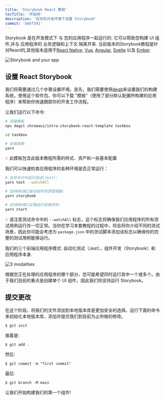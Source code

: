 ```yaml
---
title: 'Storybook React 教程'
tocTitle: '开始吧'
description: '在你的开发环境下设置 Storybook'
commit: 'b66f341'
---
```


Storybook 是在开发模式下 与 您的应用程序一起运行的. 它可以帮助您构建 UI 组件,并与 应用程序的 业务逻辑和上下文 隔离开来. 当前版本的Storybook教程是针对React的,其他版本适用于[React Native](/intro-to-storybook/react-native/en/get-started), [Vue](/intro-to-storybook/vue/en/get-started), [Angular](/intro-to-storybook/angular/en/get-started), [Svelte](/intro-to-storybook/svelte/en/get-started) 以及 [Ember](/intro-to-storybook/ember/en/get-started).

![Storybook and your app](/intro-to-storybook/storybook-relationship.jpg)

## 设置 React Storybook

我们将需要通过几个步骤设置环境。首先，我们需要使用[degit](https://github.com/Rich-Harris/degit)来设置我们的构建系统，使用这个软件包，你可以下载 "模板"（使用了部分默认配置所构建的应用程序）来帮助你快速跟踪你的开发工作流程。

让我们运行以下命令:

```bash
# 克隆模板
npx degit chromaui/intro-storybook-react-template taskbox

cd taskbox

# 安装依赖
yarn
```

<div class="aside">
💡 此模板包含此版本教程所需的样式、资产和一些基本配置
</div>


我们可以快速检查应用程序的各种环境是否正常运行：

```bash
# 在命令行中运行测试(Jest):
yarn test --watchAll

# 在6006端口启动组件资源管理器:
yarn storybook

# 在3000端口正确运行前端项目:
yarn start
```

<div class="aside">
💡 请注意测试命令中的 <code>--watchAll</code> 标志，这个标志将确保我们应用程序的所有测试用例运行并一切正常。当你在学习本套教程的过程中，将会将你介绍不同的测试场景，因此你可能会考虑为 <code>package.json</code> 中的测试脚本添加该标志以确保你的完整的测试用例能够运行。
</div>


我们的三个前端应用程序模式: 自动化测试（Jest），组件开发（Storybook）和 应用程序本身.

![3 modalities](/intro-to-storybook/app-three-modalities.png)

根据您正在处理的应用程序的哪个部分，您可能希望同时运行其中一个或多个。由于我们目前的重点是创建单个 UI 组件，因此我们将坚持运行 Storybook。



## 提交更改

在这个阶段，将我们的文件添加到本地版本库是更加安全的选择。运行下面的命令来初始化本地版本库，添加并提交我们到目前为止所做的修改。



```shell
$ git init
```

接着是:

```shell
$ git add .
```

然后:

```shell
$ git commit -m "first commit"
```

最后:

```shell
$ git branch -M main
```




让我们开始构建我们的第一个组件!
